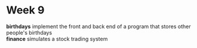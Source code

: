 # Week 9
**birthdays** implement the front and back end of a program that stores other people's birthdays\
**finance** simulates a stock trading system

